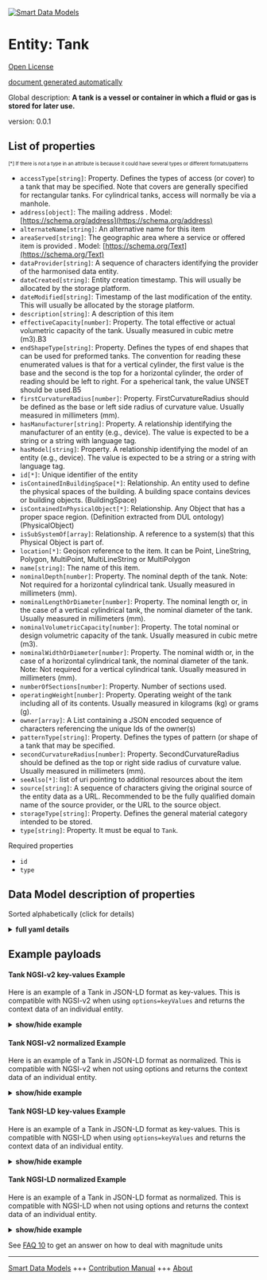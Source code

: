 <!-- 10-Header -->  
[![Smart Data Models](https://smartdatamodels.org/wp-content/uploads/2022/01/SmartDataModels_logo.png "Logo")](https://smartdatamodels.org)  
Entity: Tank  
============<!-- /10-Header -->  
<!-- 15-License -->  
[Open License](https://github.com/smart-data-models//dataModel.S4BLDG/blob/master/Tank/LICENSE.md)  
[document generated automatically](https://docs.google.com/presentation/d/e/2PACX-1vTs-Ng5dIAwkg91oTTUdt8ua7woBXhPnwavZ0FxgR8BsAI_Ek3C5q97Nd94HS8KhP-r_quD4H0fgyt3/pub?start=false&loop=false&delayms=3000#slide=id.gb715ace035_0_60)  
<!-- /15-License -->  
<!-- 20-Description -->  
Global description: **A tank is a vessel or container in which a fluid or gas is stored for later use.**  
version: 0.0.1  
<!-- /20-Description -->  
<!-- 30-PropertiesList -->  

## List of properties  

<sup><sub>[*] If there is not a type in an attribute is because it could have several types or different formats/patterns</sub></sup>  
- `accessType[string]`: Property. Defines the types of access (or cover) to a tank that may be specified. Note that covers are generally specified for rectangular tanks. For cylindrical tanks, access will normally be via a manhole.  - `address[object]`: The mailing address  . Model: [https://schema.org/address](https://schema.org/address)- `alternateName[string]`: An alternative name for this item  - `areaServed[string]`: The geographic area where a service or offered item is provided  . Model: [https://schema.org/Text](https://schema.org/Text)- `dataProvider[string]`: A sequence of characters identifying the provider of the harmonised data entity.  - `dateCreated[string]`: Entity creation timestamp. This will usually be allocated by the storage platform.  - `dateModified[string]`: Timestamp of the last modification of the entity. This will usually be allocated by the storage platform.  - `description[string]`: A description of this item  - `effectiveCapacity[number]`: Property. The total effective or actual volumetric capacity of the tank. Usually measured in cubic metre (m3).B3  - `endShapeType[string]`: Property. Defines the types of end shapes that can be used for preformed tanks. The convention for reading these enumerated values is that for a vertical cylinder, the first value is the base and the second is the top for a horizontal cylinder, the order of reading should be left to right. For a speherical tank, the value UNSET should be used.B5  - `firstCurvatureRadius[number]`: Property. FirstCurvatureRadius should be defined as the base or left side radius of curvature value. Usually measured in millimeters (mm).  - `hasManufacturer[string]`: Property. A relationship identifying the manufacturer of an entity (e.g., device). The value is expected to be a string or a string with language tag.  - `hasModel[string]`: Property. A relationship identifying the model of an entity (e.g., device). The value is expected to be a string or a string with language tag.  - `id[*]`: Unique identifier of the entity  - `isContainedInBuildingSpace[*]`: Relationship. An entity used to define the physical spaces of the building. A building space contains devices or building objects. (BuildingSpace)  - `isContainedInPhysicalObject[*]`: Relationship. Any Object that has a proper space region.  (Definition extracted from DUL ontology) (PhysicalObject)  - `isSubSystemOf[array]`: Relationship. A reference to a system(s) that this Physical Object is part of.  - `location[*]`: Geojson reference to the item. It can be Point, LineString, Polygon, MultiPoint, MultiLineString or MultiPolygon  - `name[string]`: The name of this item.  - `nominalDepth[number]`: Property. The nominal depth of the tank. Note: Not required for a horizontal cylindrical tank. Usually measured in millimeters (mm).  - `nominalLengthOrDiameter[number]`: Property. The nominal length or, in the case of a vertical cylindrical tank, the nominal diameter of the tank. Usually measured in millimeters (mm).  - `nominalVolumetricCapacity[number]`: Property. The total nominal or design volumetric capacity of the tank. Usually measured in cubic metre (m3).  - `nominalWidthOrDiameter[number]`: Property. The nominal width or, in the case of a horizontal cylindrical tank, the nominal diameter of the tank. Note: Not required for a vertical cylindrical tank. Usually measured in millimeters (mm).  - `numberOfSections[number]`: Property. Number of sections used.  - `operatingWeight[number]`: Property. Operating weight of the tank including all of its contents. Usually measured in kilograms (kg) or grams (g).  - `owner[array]`: A List containing a JSON encoded sequence of characters referencing the unique Ids of the owner(s)  - `patternType[string]`: Property. Defines the types of pattern (or shape of a tank that may be specified.  - `secondCurvatureRadius[number]`: Property. SecondCurvatureRadius should be defined as the top or right side radius of curvature value. Usually measured in millimeters (mm).  - `seeAlso[*]`: list of uri pointing to additional resources about the item  - `source[string]`: A sequence of characters giving the original source of the entity data as a URL. Recommended to be the fully qualified domain name of the source provider, or the URL to the source object.  - `storageType[string]`: Property. Defines the general material category intended to be stored.  - `type[string]`: Property. It must be equal to `Tank`.  <!-- /30-PropertiesList -->  
<!-- 35-RequiredProperties -->  
Required properties  
- `id`  - `type`  <!-- /35-RequiredProperties -->  
<!-- 40-RequiredProperties -->  
<!-- /40-RequiredProperties -->  
<!-- 50-DataModelHeader -->  
## Data Model description of properties  
Sorted alphabetically (click for details)  
<!-- /50-DataModelHeader -->  
<!-- 60-ModelYaml -->  
<details><summary><strong>full yaml details</strong></summary>    
```yaml  
Tank:    
  description: A tank is a vessel or container in which a fluid or gas is stored for later use.    
  properties:    
    accessType:    
      description: 'Property. Defines the types of access (or cover) to a tank that may be specified. Note that covers are generally specified for rectangular tanks. For cylindrical tanks, access will normally be via a manhole.'    
      type: string    
      x-ngsi:    
        type: Property    
    address:    
      description: The mailing address    
      properties:    
        addressCountry:    
          description: 'Property. The country. For example, Spain. Model:''https://schema.org/addressCountry'''    
          type: string    
        addressLocality:    
          description: 'Property. The locality in which the street address is, and which is in the region. Model:''https://schema.org/addressLocality'''    
          type: string    
        addressRegion:    
          description: 'Property. The region in which the locality is, and which is in the country. Model:''https://schema.org/addressRegion'''    
          type: string    
        district:    
          description: 'A district is a type of administrative division that, in some countries, is managed by the local government.'    
          type: string    
        postOfficeBoxNumber:    
          description: 'Property. The post office box number for PO box addresses. For example, 03578. Model:''https://schema.org/postOfficeBoxNumber'''    
          type: string    
        postalCode:    
          description: 'Property. The postal code. For example, 24004. Model:''https://schema.org/https://schema.org/postalCode'''    
          type: string    
        streetAddress:    
          description: 'Property. The street address. Model:''https://schema.org/streetAddress'''    
          type: string    
        streetNr:    
          description: Number identifying a specific property on a public street.    
          type: string    
      type: object    
      x-ngsi:    
        model: https://schema.org/address    
        type: Property    
    alternateName:    
      description: An alternative name for this item    
      type: string    
      x-ngsi:    
        type: Property    
    areaServed:    
      description: The geographic area where a service or offered item is provided    
      type: string    
      x-ngsi:    
        model: https://schema.org/Text    
        type: Property    
    dataProvider:    
      description: A sequence of characters identifying the provider of the harmonised data entity.    
      type: string    
      x-ngsi:    
        type: Property    
    dateCreated:    
      description: Entity creation timestamp. This will usually be allocated by the storage platform.    
      format: date-time    
      type: string    
      x-ngsi:    
        type: Property    
    dateModified:    
      description: Timestamp of the last modification of the entity. This will usually be allocated by the storage platform.    
      format: date-time    
      type: string    
      x-ngsi:    
        type: Property    
    description:    
      description: A description of this item    
      type: string    
      x-ngsi:    
        type: Property    
    effectiveCapacity:    
      description: Property. The total effective or actual volumetric capacity of the tank. Usually measured in cubic metre (m3).B3    
      type: number    
      x-ngsi:    
        type: Property    
    endShapeType:    
      description: 'Property. Defines the types of end shapes that can be used for preformed tanks. The convention for reading these enumerated values is that for a vertical cylinder, the first value is the base and the second is the top for a horizontal cylinder, the order of reading should be left to right. For a speherical tank, the value UNSET should be used.B5'    
      type: string    
      x-ngsi:    
        type: Property    
    firstCurvatureRadius:    
      description: Property. FirstCurvatureRadius should be defined as the base or left side radius of curvature value. Usually measured in millimeters (mm).    
      type: number    
      x-ngsi:    
        type: Property    
    hasManufacturer:    
      description: 'Property. A relationship identifying the manufacturer of an entity (e.g., device). The value is expected to be a string or a string with language tag.'    
      type: string    
      x-ngsi:    
        type: Property    
    hasModel:    
      description: 'Property. A relationship identifying the model of an entity (e.g., device). The value is expected to be a string or a string with language tag.'    
      type: string    
      x-ngsi:    
        type: Property    
    id:    
      anyOf: &tank_-_properties_-_iscontainedinbuildingspace_-_anyof    
        - description: Property. Identifier format of any NGSI entity    
          maxLength: 256    
          minLength: 1    
          pattern: ^[\w\-\.\{\}\$\+\*\[\]`|~^@!,:\\]+$    
          type: string    
        - description: Property. Identifier format of any NGSI entity    
          format: uri    
          type: string    
      description: Unique identifier of the entity    
      x-ngsi:    
        type: Property    
    isContainedInBuildingSpace:    
      anyOf: *tank_-_properties_-_iscontainedinbuildingspace_-_anyof    
      description: Relationship. An entity used to define the physical spaces of the building. A building space contains devices or building objects. (BuildingSpace)    
      x-ngsi:    
        type: Property    
    isContainedInPhysicalObject:    
      anyOf: *tank_-_properties_-_iscontainedinbuildingspace_-_anyof    
      description: Relationship. Any Object that has a proper space region.  (Definition extracted from DUL ontology) (PhysicalObject)    
      x-ngsi:    
        type: Property    
    isSubSystemOf:    
      description: Relationship. A reference to a system(s) that this Physical Object is part of.    
      items:    
        anyOf: *tank_-_properties_-_iscontainedinbuildingspace_-_anyof    
        description: Property. Unique identifier of the entity    
      type: array    
      x-ngsi:    
        type: Relationship    
    location:    
      description: 'Geojson reference to the item. It can be Point, LineString, Polygon, MultiPoint, MultiLineString or MultiPolygon'    
      oneOf:    
        - description: GeoProperty. Geojson reference to the item. Point    
          properties:    
            bbox:    
              items:    
                type: number    
              minItems: 4    
              type: array    
            coordinates:    
              items:    
                type: number    
              minItems: 2    
              type: array    
            type:    
              enum:    
                - Point    
              type: string    
          required:    
            - type    
            - coordinates    
          title: GeoJSON Point    
          type: object    
        - description: GeoProperty. Geojson reference to the item. LineString    
          properties:    
            bbox:    
              items:    
                type: number    
              minItems: 4    
              type: array    
            coordinates:    
              items:    
                items:    
                  type: number    
                minItems: 2    
                type: array    
              minItems: 2    
              type: array    
            type:    
              enum:    
                - LineString    
              type: string    
          required:    
            - type    
            - coordinates    
          title: GeoJSON LineString    
          type: object    
        - description: GeoProperty. Geojson reference to the item. Polygon    
          properties:    
            bbox:    
              items:    
                type: number    
              minItems: 4    
              type: array    
            coordinates:    
              items:    
                items:    
                  items:    
                    type: number    
                  minItems: 2    
                  type: array    
                minItems: 4    
                type: array    
              type: array    
            type:    
              enum:    
                - Polygon    
              type: string    
          required:    
            - type    
            - coordinates    
          title: GeoJSON Polygon    
          type: object    
        - description: GeoProperty. Geojson reference to the item. MultiPoint    
          properties:    
            bbox:    
              items:    
                type: number    
              minItems: 4    
              type: array    
            coordinates:    
              items:    
                items:    
                  type: number    
                minItems: 2    
                type: array    
              type: array    
            type:    
              enum:    
                - MultiPoint    
              type: string    
          required:    
            - type    
            - coordinates    
          title: GeoJSON MultiPoint    
          type: object    
        - description: GeoProperty. Geojson reference to the item. MultiLineString    
          properties:    
            bbox:    
              items:    
                type: number    
              minItems: 4    
              type: array    
            coordinates:    
              items:    
                items:    
                  items:    
                    type: number    
                  minItems: 2    
                  type: array    
                minItems: 2    
                type: array    
              type: array    
            type:    
              enum:    
                - MultiLineString    
              type: string    
          required:    
            - type    
            - coordinates    
          title: GeoJSON MultiLineString    
          type: object    
        - description: GeoProperty. Geojson reference to the item. MultiLineString    
          properties:    
            bbox:    
              items:    
                type: number    
              minItems: 4    
              type: array    
            coordinates:    
              items:    
                items:    
                  items:    
                    items:    
                      type: number    
                    minItems: 2    
                    type: array    
                  minItems: 4    
                  type: array    
                type: array    
              type: array    
            type:    
              enum:    
                - MultiPolygon    
              type: string    
          required:    
            - type    
            - coordinates    
          title: GeoJSON MultiPolygon    
          type: object    
      x-ngsi:    
        type: GeoProperty    
    name:    
      description: The name of this item.    
      type: string    
      x-ngsi:    
        type: Property    
    nominalDepth:    
      description: 'Property. The nominal depth of the tank. Note: Not required for a horizontal cylindrical tank. Usually measured in millimeters (mm).'    
      type: number    
      x-ngsi:    
        type: Property    
    nominalLengthOrDiameter:    
      description: 'Property. The nominal length or, in the case of a vertical cylindrical tank, the nominal diameter of the tank. Usually measured in millimeters (mm).'    
      type: number    
      x-ngsi:    
        type: Property    
    nominalVolumetricCapacity:    
      description: Property. The total nominal or design volumetric capacity of the tank. Usually measured in cubic metre (m3).    
      type: number    
      x-ngsi:    
        type: Property    
    nominalWidthOrDiameter:    
      description: 'Property. The nominal width or, in the case of a horizontal cylindrical tank, the nominal diameter of the tank. Note: Not required for a vertical cylindrical tank. Usually measured in millimeters (mm).'    
      type: number    
      x-ngsi:    
        type: Property    
    numberOfSections:    
      description: Property. Number of sections used.    
      type: number    
      x-ngsi:    
        type: Property    
    operatingWeight:    
      description: Property. Operating weight of the tank including all of its contents. Usually measured in kilograms (kg) or grams (g).    
      type: number    
      x-ngsi:    
        type: Property    
    owner:    
      description: A List containing a JSON encoded sequence of characters referencing the unique Ids of the owner(s)    
      items:    
        anyOf: *tank_-_properties_-_iscontainedinbuildingspace_-_anyof    
        description: Property. Unique identifier of the entity    
      type: array    
      x-ngsi:    
        type: Property    
    patternType:    
      description: Property. Defines the types of pattern (or shape of a tank that may be specified.    
      type: string    
      x-ngsi:    
        type: Property    
    secondCurvatureRadius:    
      description: Property. SecondCurvatureRadius should be defined as the top or right side radius of curvature value. Usually measured in millimeters (mm).    
      type: number    
      x-ngsi:    
        type: Property    
    seeAlso:    
      description: list of uri pointing to additional resources about the item    
      oneOf:    
        - items:    
            format: uri    
            type: string    
          minItems: 1    
          type: array    
        - format: uri    
          type: string    
      x-ngsi:    
        type: Property    
    source:    
      description: 'A sequence of characters giving the original source of the entity data as a URL. Recommended to be the fully qualified domain name of the source provider, or the URL to the source object.'    
      type: string    
      x-ngsi:    
        type: Property    
    storageType:    
      description: Property. Defines the general material category intended to be stored.    
      type: string    
      x-ngsi:    
        type: Property    
    type:    
      description: Property. It must be equal to `Tank`.    
      enum:    
        - Tank    
      type: string    
      x-ngsi:    
        type: Property    
  required:    
    - id    
    - type    
  type: object    
  x-derived-from: "https://saref.etsi.org/saref4bldg/v1.1.2/#s4bldg:Tank"    
  x-disclaimer: 'Redistribution and use in source and binary forms, with or without modification, are permitted  provided that the license conditions are met. Copyleft (c) 2022 Contributors to Smart Data Models Program'    
  x-license-url: https://github.com/smart-data-models/dataModel.S4BLDG/blob/master/Tank/LICENSE.md    
  x-model-schema: https://smart-data-models.github.com/dataModel.SAREF4BLDG/Tank/schema.json    
  x-model-tags: SAREF Tank    
  x-version: 0.0.1    
```  
</details>    
<!-- /60-ModelYaml -->  
<!-- 70-MiddleNotes -->  
<!-- /70-MiddleNotes -->  
<!-- 80-Examples -->  
## Example payloads    
#### Tank NGSI-v2 key-values Example    
Here is an example of a Tank in JSON-LD format as key-values. This is compatible with NGSI-v2 when  using `options=keyValues` and returns the context data of an individual entity.  
<details><summary><strong>show/hide example</strong></summary>    
```json  
{  
    "id": "urn:ngsi-ld:Tank:7a5293bf-87b8-4768-8c25-56bcbfa91649",  
    "type": "Tank",  
    "accessType": "Auto Loan Account",  
    "effectiveCapacity": 0.6627329008534851,  
    "endShapeType": "Union",  
    "firstCurvatureRadius": 0.6799132713266423,  
    "nominalDepth": 0.07530609187652448,  
    "nominalLengthOrDiameter": 0.1950493997985394,  
    "nominalVolumetricCapacity": 0.6494794060427406,  
    "nominalWidthOrDiameter": 0.2734692629974923,  
    "numberOfSections": 0.3094855572354859,  
    "operatingWeight": 0.3055837938759739,  
    "patternType": "Investment Account",  
    "secondCurvatureRadius": 0.0019846058153857316,  
    "storageType": "Investor",  
    "isContainedInBuildingSpace": "urn:ngsi-ld:BuildingSpace:ffcd7e11-7c74-45f3-8f5a-3310ababddc8",  
    "isContainedInPhysicalObject": "urn:ngsi-ld:PhysicalObject:c2540316-a0c2-4363-93b7-e49ab5ed3b2f",  
    "isSubSystemOf": [  
        "urn:ngsi-ld:System:aae7e0b6-0256-4c58-a3ee-4989bdc205da",  
        "urn:ngsi-ld:System:857551fc-8a05-4052-9269-8193f148ff2c",  
        "urn:ngsi-ld:System:e4e88c0a-d78a-4bfd-a76b-af72e518a66e"  
    ],  
    "hasManufacturer": "Tank Company Inc.",  
    "hasModel": "Tank 0.1.2",  
    "dateCreated": "2023-01-26T12:03:34Z",  
    "dateModified": "2023-01-25T16:27:50Z",  
    "source": "Import",  
    "name": "Tank",  
    "alternateName": "Tank type 2",  
    "description": "Tank of limited Tank types",  
    "dataProvider": "IFC file"  
}  
```  
</details>  
#### Tank NGSI-v2 normalized Example    
Here is an example of a Tank in JSON-LD format as normalized. This is compatible with NGSI-v2 when not using options and returns the context data of an individual entity.  
<details><summary><strong>show/hide example</strong></summary>    
```json  
{  
  "id": "urn:ngsi-ld:Tank:dc341150-16f1-4fa1-a674-36714ed2565c",  
  "type": "Tank",  
  "accessType": {  
    "type": "Text",  
    "value": "Benin"  
  },  
  "effectiveCapacity": {  
    "type": "Measurement",  
    "value":  0.34988329549654584  
  },  
  "endShapeType": {  
    "type": "Text",  
    "value": "Lari"  
  },  
  "firstCurvatureRadius": {  
    "type": "Measurement",  
    "value": 0.9159778495815387  
  },  
  "nominalDepth": {  
    "type": "Measurement",  
    "value": 0.8630341610754986  
  },  
  "nominalLengthOrDiameter": {  
    "type": "Measurement",  
    "value":  0.8867523503955448  
  },  
  "nominalVolumetricCapacity": {  
    "type": "Measurement",  
    "value":  0.27704062609207425  
  },  
  "nominalWidthOrDiameter": {  
    "type": "Measurement",  
    "value":  0.6770082270929979  
  },  
  "numberOfSections": {  
    "type": "Float",  
    "value": 0.7169194499582789  
  },  
  "operatingWeight": {  
    "type": "Measurement",  
    "value": 0.23947734710245394  
  },  
  "patternType": {  
    "type": "Text",  
    "value": "Ergonomic Cotton Ball"  
  },  
  "secondCurvatureRadius": {  
    "type": "Measurement",  
    "value": 0.11478790270153483  
  },  
  "storageType": {  
    "type": "Text",  
    "value": "gold"  
  },  
  "isContainedInBuildingSpace": {  
    "type": "URL",  
    "value": "urn:ngsi-ld:BuildingSpace:431e892c-1029-409d-b7b8-b9cad9a0a9e5"  
  },  
  "isContainedInPhysicalObject": {  
    "type": "URL",  
    "value": "urn:ngsi-ld:PhysicalObject:fd304ea2-572f-4b66-b8ad-d9d84c870fa1"  
  },  
  "isSubSystemOf": {  
    "type": "array",  
    "value": [  
      {  
        "type": "URL",  
        "value": "urn:ngsi-ld:System:b3336716-b468-40f1-be04-9f7ffedcc418"  
      },  
      {  
        "type": "URL",  
        "value": "urn:ngsi-ld:System:05bac9cd-2c56-4046-a70a-b2415e810f43"  
      },  
      {  
        "type": "URL",  
        "value": "urn:ngsi-ld:System:2344579c-27b3-4c5d-9db3-0fd9b46fb7e7"  
      }  
    ]  
  },  
  "hasManufacturer": {  
    "type": "Text",  
    "value": "Tank Company Inc."  
  },  
  "hasModel": {  
    "type": "Text",  
    "value": "Tank 0.1.2"  
  },  
  "dateCreated": {  
    "type": "DateTime",  
    "value": "2023-01-26T00:00:57.3062284+01:00"  
  },  
  "dateModified": {  
    "type": "DateTime",  
    "value": "2023-01-26T06:50:59.7051893+01:00"  
  },  
  "source": {  
    "type": "Text",  
    "value": "Import"  
  },  
  "name": {  
    "type": "Text",  
    "value": "Tank"  
  },  
  "alternateName": {  
    "type": "Text",  
    "value": "Tank type 2"  
  },  
  "description": {  
    "type": "Text",  
    "value": "Tank of limited Tank types"  
  },  
  "dataProvider": {  
    "type": "Text",  
    "value": "IFC file"  
  }  
}  
```  
</details>  
#### Tank NGSI-LD key-values Example    
Here is an example of a Tank in JSON-LD format as key-values. This is compatible with NGSI-LD when  using `options=keyValues` and returns the context data of an individual entity.  
<details><summary><strong>show/hide example</strong></summary>    
```json  
{  
  "id": "urn:ngsi-ld:Tank:7a5293bf-87b8-4768-8c25-56bcbfa91649",  
  "type": "Tank",  
  "accessType": "Auto Loan Account",  
  "effectiveCapacity": 0.6627329008534851,  
  "endShapeType": "Union",  
  "firstCurvatureRadius": 0.6799132713266423,  
  "nominalDepth": 0.07530609187652448,  
  "nominalLengthOrDiameter": 0.1950493997985394,  
  "nominalVolumetricCapacity": 0.6494794060427406,  
  "nominalWidthOrDiameter": 0.2734692629974923,  
  "numberOfSections": 0.3094855572354859,  
  "operatingWeight": 0.3055837938759739,  
  "patternType": "Investment Account",  
  "secondCurvatureRadius": 0.0019846058153857316,  
  "storageType": "Investor",  
  "isContainedInBuildingSpace": "urn:ngsi-ld:BuildingSpace:ffcd7e11-7c74-45f3-8f5a-3310ababddc8",  
  "isContainedInPhysicalObject": "urn:ngsi-ld:PhysicalObject:c2540316-a0c2-4363-93b7-e49ab5ed3b2f",  
  "isSubSystemOf": [  
    "urn:ngsi-ld:System:aae7e0b6-0256-4c58-a3ee-4989bdc205da",  
    "urn:ngsi-ld:System:857551fc-8a05-4052-9269-8193f148ff2c",  
    "urn:ngsi-ld:System:e4e88c0a-d78a-4bfd-a76b-af72e518a66e"  
  ],  
  "hasManufacturer": "Tank Company Inc.",  
  "hasModel": "Tank 0.1.2",  
  "dateCreated": "2023-01-26T12:03:34Z",  
  "dateModified": "2023-01-25T16:27:50Z",  
  "source": "Import",  
  "name": "Tank",  
  "alternateName": "Tank type 2",  
  "description": "Tank of limited Tank types",  
  "dataProvider": "IFC file",  
  "@context": [  
    "https://raw.githubusercontent.com/smart-data-models/dataModel.S4BLDG/master/context.jsonld",  
    "https://uri.etsi.org/ngsi-ld/v1/ngsi-ld-core-context.jsonld"  
  ]  
}  
```  
</details>  
#### Tank NGSI-LD normalized Example    
Here is an example of a Tank in JSON-LD format as normalized. This is compatible with NGSI-LD when not using options and returns the context data of an individual entity.  
<details><summary><strong>show/hide example</strong></summary>    
```json  
{  
  "id": "urn:ngsi-ld:Tank:3d8b578c-7201-4bf4-bd7f-4aa1d9f5d298",  
  "type": "Tank",  
  "accessType": {  
    "type": "Property",  
    "value": "solid state"  
  },  
  "effectiveCapacity": {  
    "type": "Property",  
    "unitCode": "m3.B",  
    "observedAt": "2023-01-26T08:12:59Z",  
    "value": 0.30258616298480145  
  },  
  "endShapeType": {  
    "type": "Property",  
    "value": "Well"  
  },  
  "firstCurvatureRadius": {  
    "type": "Property",  
    "unitCode": "mm",  
    "observedAt": "2023-01-26T08:09:31Z",  
    "value": 0.1755132773764223  
  },  
  "nominalDepth": {  
    "type": "Property",  
    "unitCode": "mm",  
    "observedAt": "2023-01-26T09:14:29Z",  
    "value": 0.005463727391297302  
  },  
  "nominalLengthOrDiameter": {  
    "type": "Property",  
    "unitCode": "mm",  
    "observedAt": "2023-01-25T17:31:47Z",  
    "value": 0.1263533877303663  
  },  
  "nominalVolumetricCapacity": {  
    "type": "Property",  
    "unitCode": "m3",  
    "observedAt": "2023-01-26T01:49:01Z",  
    "value": 0.26912875201450304  
  },  
  "nominalWidthOrDiameter": {  
    "type": "Property",  
    "unitCode": "mm",  
    "observedAt": "2023-01-25T23:31:21Z",  
    "value": 0.7148569363985878  
  },  
  "numberOfSections": {  
    "type": "Property",  
    "value": 0.4947989850793809  
  },  
  "operatingWeight": {  
    "type": "Property",  
    "unitCode": "g",  
    "observedAt": "2023-01-26T07:09:35Z",  
    "value": 0.3475732824316351  
  },  
  "patternType": {  
    "type": "Property",  
    "value": "Checking Account"  
  },  
  "secondCurvatureRadius": {  
    "type": "Property",  
    "unitCode": "mm",  
    "observedAt": "2023-01-26T05:30:46Z",  
    "value": 0.16951688752044902  
  },  
  "storageType": {  
    "type": "Property",  
    "value": "generate"  
  },  
  "isContainedInBuildingSpace": {  
    "type": "Relationship",  
    "object": "urn:ngsi-ld:BuildingSpace:862ca318-44c7-49b8-b0ca-74e1a829af60"  
  },  
  "isContainedInPhysicalObject": {  
    "type": "Relationship",  
    "object": "urn:ngsi-ld:PhysicalObject:4b8fd30b-21ae-4587-beaa-21783322f1a8"  
  },  
  "isSubSystemOf": [  
    {  
      "type": "Relationship",  
      "object": "urn:ngsi-ld:System:b8611055-a97b-4d01-8cd6-dd7f7931aa2a"  
    },  
    {  
      "type": "Relationship",  
      "object": "urn:ngsi-ld:System:1f9ab32d-3414-46a9-9bc9-b3f1d1b2c750"  
    },  
    {  
      "type": "Relationship",  
      "object": "urn:ngsi-ld:System:30979e9d-79b3-4285-ab23-addd0bdb63ef"  
    }  
  ],  
  "hasManufacturer": {  
    "type": "Property",  
    "value": "Tank Company Inc."  
  },  
  "hasModel": {  
    "type": "Property",  
    "value": "Tank 0.1.2"  
  },  
  "dateCreated": {  
    "type": "Property",  
    "value": "2023-01-25T19:22:34Z"  
  },  
  "dateModified": {  
    "type": "Property",  
    "value": "2023-01-25T19:58:46Z"  
  },  
  "source": {  
    "type": "Property",  
    "value": "Import"  
  },  
  "name": {  
    "type": "Property",  
    "value": "Tank"  
  },  
  "alternateName": {  
    "type": "Property",  
    "value": "Tank type 2"  
  },  
  "description": {  
    "type": "Property",  
    "value": "Tank of limited Tank types"  
  },  
  "dataProvider": {  
    "type": "Property",  
    "value": "IFC file"  
  },  
  "@context": [  
    "https://raw.githubusercontent.com/smart-data-models/dataModel.S4BLDG/master/context.jsonld",  
    "https://uri.etsi.org/ngsi-ld/v1/ngsi-ld-core-context.jsonld"  
  ]  
}  
```  
</details><!-- /80-Examples -->  
<!-- 90-FooterNotes -->  
<!-- /90-FooterNotes -->  
<!-- 95-Units -->  
See [FAQ 10](https://smartdatamodels.org/index.php/faqs/) to get an answer on how to deal with magnitude units  
<!-- /95-Units -->  
<!-- 97-LastFooter -->  
---  
[Smart Data Models](https://smartdatamodels.org) +++ [Contribution Manual](https://bit.ly/contribution_manual) +++ [About](https://bit.ly/Introduction_SDM)<!-- /97-LastFooter -->  
